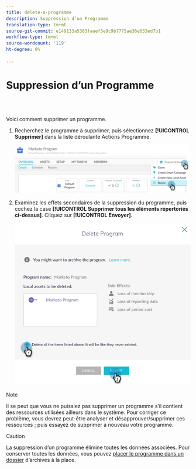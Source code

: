 ```yaml
---
title: delete-a-programme
description: Suppression d’un Programme
translation-type: tm+mt
source-git-commit: e149133a5383faaef5e9c9b7775ae36e633ed7b1
workflow-type: tm+mt
source-wordcount: '119'
ht-degree: 0%

---
```



# Suppression d’un Programme

<br> 

Voici comment supprimer un programme.

1. Recherchez le programme à supprimer, puis sélectionnez **[!UICONTROL Supprimer]** dans la liste déroulante Actions  Programme.

   ![Image un](/help/sky/assets/programs/delete-a-program/delete-a-program-1.png)

1. Examinez les effets secondaires de la suppression du programme, puis cochez la case **[!UICONTROL Supprimer tous les éléments répertoriés ci-dessus]**. Cliquez sur **[!UICONTROL Envoyer]**.

   ![Image 2](/help/sky/assets/programs/delete-a-program/delete-a-program-2.png)

>[!NOTE]
>
>Il se peut que vous ne puissiez pas supprimer un programme s’il contient des ressources utilisées ailleurs dans le système. Pour corriger ce problème, vous devrez peut-être analyser et désapprouver/supprimer ces ressources ; puis essayez de supprimer à nouveau votre programme.

>[!CAUTION]
>
>La suppression d’un programme élimine toutes les données associées. Pour conserver toutes les données, vous pouvez [placer le programme dans un dossier](/help/sky/archive-a-program.md) d’archives à la place.
